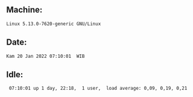 ## Machine:
```
Linux 5.13.0-7620-generic GNU/Linux
```
## Date:
```
Kam 20 Jan 2022 07:10:01  WIB
```
## Idle:
```
 07:10:01 up 1 day, 22:18,  1 user,  load average: 0,09, 0,19, 0,21
```
